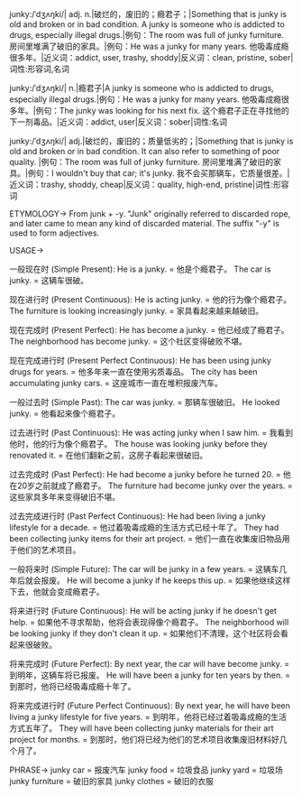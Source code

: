 junky:/ˈdʒʌŋki/| adj. n.|破烂的，废旧的；瘾君子；|Something that is junky is old and broken or in bad condition.  A junky is someone who is addicted to drugs, especially illegal drugs.|例句：The room was full of junky furniture. 房间里堆满了破旧的家具。|例句：He was a junky for many years. 他吸毒成瘾很多年。|近义词：addict, user, trashy, shoddy|反义词：clean, pristine, sober|词性:形容词,名词

junky:/ˈdʒʌŋki/| n.|瘾君子|A junky is someone who is addicted to drugs, especially illegal drugs.|例句：He was a junky for many years. 他吸毒成瘾很多年。|例句：The junky was looking for his next fix.  这个瘾君子正在寻找他的下一剂毒品。|近义词：addict, user|反义词：sober|词性:名词

junky:/ˈdʒʌŋki/| adj.|破烂的，废旧的；质量低劣的；|Something that is junky is old and broken or in bad condition. It can also refer to something of poor quality. |例句：The room was full of junky furniture. 房间里堆满了破旧的家具。|例句：I wouldn't buy that car; it's junky. 我不会买那辆车，它质量很差。|近义词：trashy, shoddy, cheap|反义词：quality, high-end, pristine|词性:形容词

ETYMOLOGY->
From junk + -y.  "Junk" originally referred to discarded rope, and later came to mean any kind of discarded material.  The suffix "-y" is used to form adjectives.


USAGE->

一般现在时 (Simple Present):
He is a junky. = 他是个瘾君子。
The car is junky. = 这辆车很破。

现在进行时 (Present Continuous):
He is acting junky. = 他的行为像个瘾君子。
The furniture is looking increasingly junky. = 家具看起来越来越破旧。

现在完成时 (Present Perfect):
He has become a junky. = 他已经成了瘾君子。
The neighborhood has become junky. = 这个社区变得破败不堪。

现在完成进行时 (Present Perfect Continuous):
He has been using junky drugs for years. = 他多年来一直在使用劣质毒品。
The city has been accumulating junky cars. = 这座城市一直在堆积报废汽车。

一般过去时 (Simple Past):
The car was junky. = 那辆车很破旧。
He looked junky. = 他看起来像个瘾君子。

过去进行时 (Past Continuous):
He was acting junky when I saw him. = 我看到他时，他的行为像个瘾君子。
The house was looking junky before they renovated it. = 在他们翻新之前，这房子看起来很破旧。

过去完成时 (Past Perfect):
He had become a junky before he turned 20. = 他在20岁之前就成了瘾君子。
The furniture had become junky over the years. = 这些家具多年来变得破旧不堪。

过去完成进行时 (Past Perfect Continuous):
He had been living a junky lifestyle for a decade. = 他过着吸毒成瘾的生活方式已经十年了。
They had been collecting junky items for their art project. = 他们一直在收集废旧物品用于他们的艺术项目。

一般将来时 (Simple Future):
The car will be junky in a few years. = 这辆车几年后就会报废。
He will become a junky if he keeps this up. = 如果他继续这样下去，他就会变成瘾君子。

将来进行时 (Future Continuous):
He will be acting junky if he doesn't get help. = 如果他不寻求帮助，他将会表现得像个瘾君子。
The neighborhood will be looking junky if they don't clean it up. = 如果他们不清理，这个社区将会看起来很破败。

将来完成时 (Future Perfect):
By next year, the car will have become junky. = 到明年，这辆车将已报废。
He will have been a junky for ten years by then. = 到那时，他将已经吸毒成瘾十年了。

将来完成进行时 (Future Perfect Continuous):
By next year, he will have been living a junky lifestyle for five years. = 到明年，他将已经过着吸毒成瘾的生活方式五年了。
They will have been collecting junky materials for their art project for months. = 到那时，他们将已经为他们的艺术项目收集废旧材料好几个月了。


PHRASE->
junky car = 报废汽车
junky food = 垃圾食品
junky yard = 垃圾场
junky furniture = 破旧的家具
junky clothes = 破旧的衣服

